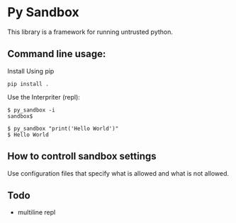 # Py Sandbox
This library is a framework for running untrusted python. 
## Command line usage:
Install Using pip
```
pip install .
```
Use the Interpriter (repl):
```
$ py_sandbox -i
sandbox$ 
```

```
$ py_sandbox "print('Hello World')"
$ Hello World
```

## How to controll sandbox settings
Use configuration files that specify what is allowed and what is not allowed.


## Todo
- multiline repl
